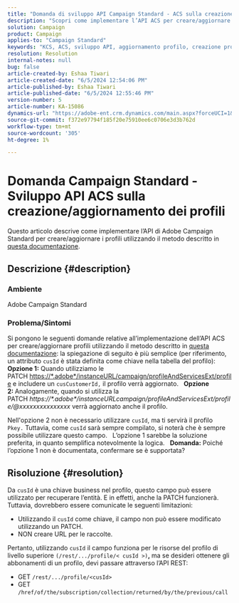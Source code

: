 ```yaml
---
title: "Domanda di sviluppo API Campaign Standard - ACS sulla creazione/aggiornamento dei profili"
description: "Scopri come implementare l’API ACS per creare/aggiornare i profili utilizzando la chiave aziendale PATCH e cusId come descritto nella documentazione."
solution: Campaign
product: Campaign
applies-to: "Campaign Standard"
keywords: "KCS, ACS, sviluppo API, aggiornamento profilo, creazione profilo, Campaign Standard"
resolution: Resolution
internal-notes: null
bug: false
article-created-by: Eshaa Tiwari
article-created-date: "6/5/2024 12:54:06 PM"
article-published-by: Eshaa Tiwari
article-published-date: "6/5/2024 12:55:46 PM"
version-number: 5
article-number: KA-15086
dynamics-url: "https://adobe-ent.crm.dynamics.com/main.aspx?forceUCI=1&pagetype=entityrecord&etn=knowledgearticle&id=2731a4aa-3a23-ef11-840b-6045bd0201f5"
source-git-commit: f372e97794f185f20e75910ee6c0706e3d3b762d
workflow-type: tm+mt
source-wordcount: '305'
ht-degree: 1%

---
```


# Domanda Campaign Standard - Sviluppo API ACS sulla creazione/aggiornamento dei profili


Questo articolo descrive come implementare l’API di Adobe Campaign Standard per creare/aggiornare i profili utilizzando il metodo descritto in [questa documentazione](https://experienceleague.adobe.com/docs/campaign-standard/using/working-with-apis/managing-profiles/updating-profiles.html?lang=en).

## Descrizione {#description}


### Ambiente

Adobe Campaign Standard

### Problema/Sintomi

Si pongono le seguenti domande relative all’implementazione dell’API ACS per creare/aggiornare profili utilizzando il metodo descritto in [questa documentazione](https://experienceleague.adobe.com/docs/campaign-standard/using/working-with-apis/managing-profiles/updating-profiles.html?lang=en): la spiegazione di seguito è più semplice (per riferimento, un attributo `cusId` è stata definita come chiave nella tabella del profilo):
 
<b>Opzione 1:</b> Quando utilizziamo le PATCH [https://\*.adobe\*/instanceURL/campaign/profileAndServicesExt/profile](https://na01.safelinks.protection.outlook.com/?url=https://mc.adobe.io/unilever-mkt-stage1/campaign/profileAndServicesExt/profile&amp;amp;data=02%7c01%7c%7c7ae64aa57f294ebc9d7d08d4bd48ea2f%7cfa7b1b5a7b34438794aed2c178decee1%7c0%7c0%7c636341568263078022&amp;amp;sdata=EVqAIvzLyFYiHf18eFGtnFm9ya/lLg2YfH5T3xer/9E%3D&amp;amp;reserved=0) e includere un `cusCustomerId,` il profilo verrà aggiornato.
 
<b>Opzione 2: </b>Analogamente, quando si utilizza la PATCH *https://\*.adobe\*/instanceURLcampaign/profileAndServicesExt/profile/@xxxxxxxxxxxxxxx* verrà aggiornato anche il profilo.

Nell&#39;opzione 2 non è necessario utilizzare `cusId`, ma ti servirà il profilo `Pkey.` Tuttavia, come `cusId` sarà sempre compilato, si noterà che è sempre possibile utilizzare questo campo.
 
L’opzione 1 sarebbe la soluzione preferita, in quanto semplifica notevolmente la logica.
 
<b>Domanda:</b> Poiché l’opzione 1 non è documentata, confermare se è supportata?


## Risoluzione {#resolution}


Da `cusId` è una chiave business nel profilo, questo campo può essere utilizzato per recuperare l’entità. E in effetti, anche la PATCH funzionerà. Tuttavia, dovrebbero essere comunicate le seguenti limitazioni:

- Utilizzando il `cusId` come chiave, il campo non può essere modificato utilizzando un PATCH.
- NON creare URL per le raccolte.


Pertanto, utilizzando `cusId` il campo funziona per le risorse del profilo di livello superiore `(/rest/.../profile/< cusId >)`<b>, </b>ma se desideri ottenere gli abbonamenti di un profilo, devi passare attraverso l’API REST:

- GET `/rest/.../profile/<cusId>`
- GET `/href/of/the/subscription/collection/returned/by/the/previous/call`

